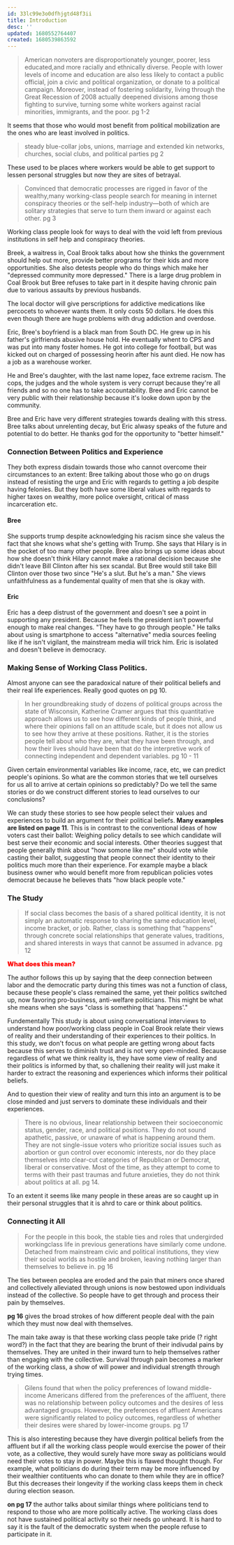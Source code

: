 ```yaml
---
id: 33lc99e3o0dfhjgtd48f3ii
title: Introduction
desc: ''
updated: 1680552764407
created: 1680539863592
---
```

> American nonvoters are disproportionately younger, poorer, less educated,and more racially and ethnically diverse. People with lower levels of income and education are also less likely to contact a public official, join a civic and political organization, or donate to a political campaign. Moreover, instead of fostering solidarity, living through the Great Recession of 2008 actually deepened divisions among those fighting to survive, turning some white workers against racial minorities, immigrants, and the poor. pg 1-2

It seems that those who would most benefit from political mobilization are the ones who are least involved in politics. 

> steady blue-collar jobs, unions, marriage and extended kin networks, churches, social clubs, and political parties pg 2

These used to be places where workers would be able to get support to lessen personal struggles but now they are sites of betrayal.

>Convinced that democratic processes are rigged in favor of the wealthy,many working-class people search for meaning in internet conspiracy theories or the self-help industry—both of which are solitary strategies that serve to turn them inward or against each other. pg 3

Working class people look for ways to deal with the void left from previous institutions in self help and conspiracy theories.

Breek, a waitress in, Coal Brook talks about how she thinks the government should help out more, provide better programs for their kids and more opportunities. She also detests people who do things which make her "depressed community more depressed." There is a large drug problem in Coal Brook but Bree refuses to take part in it despite having chronic pain due to various assaults by previous husbands. 

The local doctor will give perscriptions for addictive medications like percocets to whoever wants them. It only costs 50 dollars. He does this even though there are huge problems with drug addiction and overdose.

Eric, Bree's boyfriend is a black man from South DC. He grew up in his father's girlfriends abusive house hold. He eventually whent to CPS and was put into many foster homes. He got into college for football, but was kicked out on charged of possessing heorin after his aunt died. He now has a job as a warehouse worker. 

He and Bree's daughter, with the last name lopez, face extreme racism. The cops, the judges and the whole system is very corrupt because they're all friends and so no one has to take accountability. Bree and Eric cannot be very public with their relationship because it's looke down upon by the community. 

Bree and Eric have very different strategies towards dealing with this stress. Bree talks about unrelenting decay, but Eric alwasy speaks of the future and potential to do better. He thanks god for the opportunity to "better himself."

### Connection Between Politics and Experience

They both express disdain towards those who cannot overcome their circumstances to an extent: Bree talking about those who go on drugs instead of resisting the urge and Eric with regards to getting a job despite having felonies. But they both have some liberal values with regards to higher taxes on wealthy, more police oversight, critical of mass incarceration etc. 

#### Bree
She supports trump despite acknowledging his racism since she valeus the fact that she knows what she's getting with Trump. She says that Hilary is in the pocket of too many other people. Bree also brings up some ideas about how she doesn't think Hilary cannot make a rational decision because she didn't leave Bill Clinton after his sex scandal. But Bree would still take Bill Clinton over those two since "He's a slut. But he's a man." She views unfaithfulness as a fundemental quality of men that she is okay with. 

#### Eric
Eric has a deep distrust of the government and doesn't see a point in supporting any president. Because he feels the president isn't powerful enough to make real changes. "They have to go through people." He talks about using is smartphone to access "alternative" media sources feeling like if he isn't vigilant, the mainstream media will trick him. Eric is isolated and doesn't believe in democracy.

### Making Sense of Working Class Politics. 
Almost anyone can see the paradoxical nature of their political beliefs and their real life experiences. Really good quotes on pg 10. 

> In her groundbreaking study of dozens of political groups across the state of Wisconsin, Katherine Cramer argues that this quantitative approach allows us to see how different kinds of people think, and where their opinions fall on an attitude scale, but it does not allow us to see how they arrive at these positions. Rather, it is the stories people tell about who they are, what they have been through, and how their lives should have been that do the interpretive work of connecting independent and dependent variables. pg 10 - 11

Given certain environmental variables like income, race, etc, we can predict people's opinions. So what are the common stories that we tell ourselves for us all to arrive at certain opinions so predictably? Do we tell the same stories or do we construct different stories to lead ourselves to our conclusions?

We can study these stories to see how people select their values and experiences to build an argument for their political beliefs. **Many examples are listed on page 11**. This is in contrast to the conventional ideas of how voters cast their ballot: Weighing policy details to see which candidate will best serve their economic and social interests. Other theories suggest that people generally think about "how somone like me" should vote while casting their ballot, suggesting that people connect their identity to their politics much more than their experience. For example maybe a black business owner who would benefit more from republican policies votes democrat because he believes thats "how black people vote." 

### The Study

> If social class becomes the basis of a shared political identity, it is not simply an automatic response to sharing the same education level, income bracket, or job. Rather, class is something that “happens” through concrete social relationships that generate values, traditions, and shared interests in ways that cannot be assumed in advance. pg 12

<p style="color: red; font-weight: 900">What does this mean?</p>

The author follows this up by saying that the deep connection between labor and the democratic party during this times was not a function of class, because these people's class remained the same, yet their politics switched up, now favoring pro-business, anti-welfare politicians. This might be what she means when she says "class is something that 'happens'."

Fundementally This study is about using conversational interviews to understand how poor/working class people in Coal Brook relate their views of reality and their understanding of their experiences to their politics. In this study, we don't focus on what people are getting wrong about facts because this serves to diminish trust and is not very open-minded. Because regardless of what we think reality is, they have some view of reality and their politics is informed by that, so challening their reality will just make it harder to extract the reasoning and experiences which informs their political beliefs. 

And to question their view of reality and turn this into an argument is to be close minded and just servers to dominate these individuals and their experiences.

>There is no obvious, linear relationship between their socioeconomic status, gender, race, and political positions. They do not sound apathetic, passive, or unaware of what is happening around them. They are not single-issue voters who prioritize social issues such as abortion or gun control over economic interests, nor do they place themselves into clear-cut categories of Republican or Democrat, liberal or conservative. Most of the time, as they attempt to come to terms with their past traumas and future anxieties, they do not think about politics at all. pg 14.

To an extent it seems like many people in these areas are so caught up in their personal struggles that it is ahrd to care or think about politics. 

### Connecting it All

>For the people in this book, the stable ties and roles that undergirded workingclass life in previous generations have similarly come undone. Detached from mainstream civic and political institutions, they view their social worlds as hostile and broken, leaving nothing larger than themselves to believe in. pg 16

The ties between peoplea are eroded and the pain that miners once shared and collectively alleviated through unions is now bestowed upon individuals instead of the collective. So people have to get through and process their pain by themselves. 

**pg 16** gives the broad strokes of how different people deal with the pain which they must now deal with themselves. 

The main take away is that these working class people take pride (? right word?) in the fact that they are bearing the brunt of their indivudal pains by themselves. They are united in their inward turn to help themselves rather than engaging with the collective. Survival through pain becomes a marker of the working class, a show of will power and individual strength through trying times.

> Gilens found that when the policy preferences of lowand middle-income Americans differed from the preferences of the affluent, there was no relationship between policy outcomes and the desires of less advantaged groups. However, the preferences of affluent Americans were significantly related to policy outcomes, regardless of whether their desires were shared by lower-income groups. pg 17

This is also interesting because they have divergin political beliefs from the affluent but if all the working class people would exercise the power of their vote, as a collective, they would surely have more sway as politicians would need their votes to stay in power. Maybe this is flawed thought though. For example, what politicians do during their term may be more influenced by their wealthier contituents who can donate to them while they are in office? But this decreases their longevity if the working class keeps them in check during election season.

**on pg 17** the author talks about similar things where politicians tend to respond to those who are more politically active. The working class does not have sustained political activity so their needs go unheard. It is hard to say it is the fault of the democratic system when the people refuse to participate in it. 